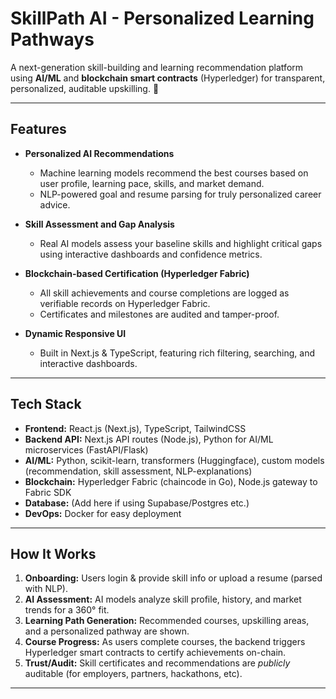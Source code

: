 # SkillPath AI - Personalized Learning Pathways

A next-generation skill-building and learning recommendation platform using **AI/ML** and **blockchain smart contracts** (Hyperledger) for transparent, personalized, auditable upskilling. 🚀

---

## Features

- **Personalized AI Recommendations**
  - Machine learning models recommend the best courses based on user profile, learning pace, skills, and market demand.
  - NLP-powered goal and resume parsing for truly personalized career advice.

- **Skill Assessment and Gap Analysis**
  - Real AI models assess your baseline skills and highlight critical gaps using interactive dashboards and confidence metrics.

- **Blockchain-based Certification (Hyperledger Fabric)**
  - All skill achievements and course completions are logged as verifiable records on Hyperledger Fabric.
  - Certificates and milestones are audited and tamper-proof.

- **Dynamic Responsive UI**
  - Built in Next.js & TypeScript, featuring rich filtering, searching, and interactive dashboards.

---

## Tech Stack

- **Frontend:** React.js (Next.js), TypeScript, TailwindCSS
- **Backend API:** Next.js API routes (Node.js), Python for AI/ML microservices (FastAPI/Flask)
- **AI/ML:** Python, scikit-learn, transformers (Huggingface), custom models (recommendation, skill assessment, NLP-explanations)
- **Blockchain:** Hyperledger Fabric (chaincode in Go), Node.js gateway to Fabric SDK
- **Database:** (Add here if using Supabase/Postgres etc.)
- **DevOps:** Docker for easy deployment

---

## How It Works

1. **Onboarding:** Users login & provide skill info or upload a resume (parsed with NLP).
2. **AI Assessment:** AI models analyze skill profile, history, and market trends for a 360° fit.
3. **Learning Path Generation:** Recommended courses, upskilling areas, and a personalized pathway are shown.
4. **Course Progress:** As users complete courses, the backend triggers Hyperledger smart contracts to certify achievements on-chain.
5. **Trust/Audit:** Skill certificates and recommendations are *publicly* auditable (for employers, partners, hackathons, etc).

---



